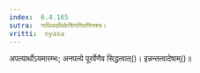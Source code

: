 ```yaml
---
index:  6.4.165
sutra:  गाथिवदथिकेशिगणिपणिनश्च।
vritti:  nyasa
---
```


अपत्यार्थोऽयमारम्भः; अनपत्ये पूरर्वेणैव सिद्धत्वात्()। इन्नन्तत्वादेषाम्()॥
